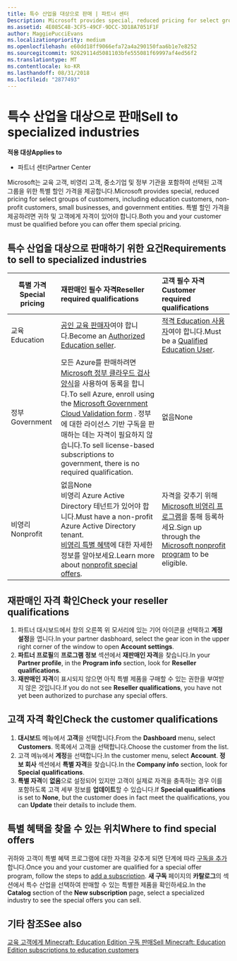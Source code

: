 ```yaml
---
title: 특수 산업을 대상으로 판매 | 파트너 센터
Description: Microsoft provides special, reduced pricing for select groups of customers, including education customers, non-profit customers, and government users.
ms.assetid: 4E085C48-3CF5-49CF-9DCC-3D18A7051F1F
author: MaggiePucciEvans
ms.localizationpriority: medium
ms.openlocfilehash: e60dd18ff9066efa72a4a290150faa6b1e7e8252
ms.sourcegitcommit: 92629114d5081103bfe555081f69997af4ed56f2
ms.translationtype: MT
ms.contentlocale: ko-KR
ms.lasthandoff: 08/31/2018
ms.locfileid: "2877493"
---
```

# <a name="sell-to-specialized-industries"></a><span data-ttu-id="158fe-102">특수 산업을 대상으로 판매</span><span class="sxs-lookup"><span data-stu-id="158fe-102">Sell to specialized industries</span></span>

**<span data-ttu-id="158fe-103">적용 대상</span><span class="sxs-lookup"><span data-stu-id="158fe-103">Applies to</span></span>**

-  <span data-ttu-id="158fe-104">파트너 센터</span><span class="sxs-lookup"><span data-stu-id="158fe-104">Partner Center</span></span>

<span data-ttu-id="158fe-105">Microsoft는 교육 고객, 비영리 고객, 중소기업 및 정부 기관을 포함하여 선택된 고객 그룹을 위한 특별 할인 가격을 제공합니다.</span><span class="sxs-lookup"><span data-stu-id="158fe-105">Microsoft provides special, reduced pricing for select groups of customers, including education customers, non-profit customers, small businesses, and government entities.</span></span> <span data-ttu-id="158fe-106">특별 할인 가격을 제공하려면 귀하 및 고객에게 자격이 있어야 합니다.</span><span class="sxs-lookup"><span data-stu-id="158fe-106">Both you and your customer must be qualified before you can offer them special pricing.</span></span> 

## <a name="requirements-to-sell-to-specialized-industries"></a><span data-ttu-id="158fe-107">특수 산업을 대상으로 판매하기 위한 요건</span><span class="sxs-lookup"><span data-stu-id="158fe-107">Requirements to sell to specialized industries</span></span>

|**<span data-ttu-id="158fe-108">특별 가격</span><span class="sxs-lookup"><span data-stu-id="158fe-108">Special pricing</span></span>**   |**<span data-ttu-id="158fe-109">재판매인 필수 자격</span><span class="sxs-lookup"><span data-stu-id="158fe-109">Reseller required qualifications</span></span>**   |**<span data-ttu-id="158fe-110">고객 필수 자격</span><span class="sxs-lookup"><span data-stu-id="158fe-110">Customer required qualifications</span></span>**   |
|----------------------------|:---------------------------------|:------------------------------------------|
|<span data-ttu-id="158fe-111">교육</span><span class="sxs-lookup"><span data-stu-id="158fe-111">Education</span></span>   |<span data-ttu-id="158fe-112">[공인 교육 판매자](https://www.mepn.com)여야 합니다.</span><span class="sxs-lookup"><span data-stu-id="158fe-112">Become an [Authorized Education seller](https://www.mepn.com).</span></span>   | <span data-ttu-id="158fe-113">[적격 Education 사용자](http://www.microsoftvolumelicensing.com/DocumentSearch.aspx?Mode=3&DocumentTypeId=7)여야 합니다.</span><span class="sxs-lookup"><span data-stu-id="158fe-113">Must be a [Qualified Education User](http://www.microsoftvolumelicensing.com/DocumentSearch.aspx?Mode=3&DocumentTypeId=7).</span></span>   |
|<span data-ttu-id="158fe-114">정부</span><span class="sxs-lookup"><span data-stu-id="158fe-114">Government</span></span>   |<span data-ttu-id="158fe-115">모든 Azure를 판매하려면 [Microsoft 정부 클라우드 검사 양식](http://azuregov.microsoft.com/csp)을 사용하여 동록을 합니다.</span><span class="sxs-lookup"><span data-stu-id="158fe-115">To sell Azure, enroll using the [Microsoft Government Cloud Validation form](http://azuregov.microsoft.com/csp) .</span></span> <span data-ttu-id="158fe-116">정부에 대한 라이선스 기반 구독을 판매하는 데는 자격이 필요하지 않습니다.</span><span class="sxs-lookup"><span data-stu-id="158fe-116">To sell license-based subscriptions to government, there is no required qualification.</span></span>|   <span data-ttu-id="158fe-117">없음</span><span class="sxs-lookup"><span data-stu-id="158fe-117">None</span></span>|
|<span data-ttu-id="158fe-118">비영리</span><span class="sxs-lookup"><span data-stu-id="158fe-118">Nonprofit</span></span>  |<span data-ttu-id="158fe-119">없음</span><span class="sxs-lookup"><span data-stu-id="158fe-119">None</span></span><br><span data-ttu-id="158fe-120">비영리 Azure Active Directory 테넌트가 있어야 합니다.</span><span class="sxs-lookup"><span data-stu-id="158fe-120">Must have a non-profit Azure Active Directory tenant.</span></span><br><span data-ttu-id="158fe-121">[비영리 특별 혜택](https://assetsprod.microsoft.com/mpn/en-us/nonprofit-skus-in-csp-faq.pdf)에 대한 자세한 정보를 알아보세요.</span><span class="sxs-lookup"><span data-stu-id="158fe-121">Learn more about [nonprofit special offers](https://assetsprod.microsoft.com/mpn/en-us/nonprofit-skus-in-csp-faq.pdf).</span></span>   |<span data-ttu-id="158fe-122">자격을 갖추기 위해 [Microsoft 비영리 프로그램](https://nonprofit.microsoft.com/#/register)을 통해 등록하세요.</span><span class="sxs-lookup"><span data-stu-id="158fe-122">Sign up through the [Microsoft nonprofit program](https://nonprofit.microsoft.com/#/register) to be eligible.</span></span>   |


## <a name="check-your-reseller-qualifications"></a><span data-ttu-id="158fe-123">재판매인 자격 확인</span><span class="sxs-lookup"><span data-stu-id="158fe-123">Check your reseller qualifications</span></span>

1.  <span data-ttu-id="158fe-124">파트너 대시보드에서 창의 오른쪽 위 모서리에 있는 기어 아이콘을 선택하고 **계정 설정**을 엽니다.</span><span class="sxs-lookup"><span data-stu-id="158fe-124">In your partner dasbhoard, select the gear icon in the upper right corner of the window to open **Account settings**.</span></span>
2.  <span data-ttu-id="158fe-125">**파트너 프로필**의 **프로그램 정보** 섹션에서 **재판매인 자격**을 찾습니다.</span><span class="sxs-lookup"><span data-stu-id="158fe-125">In your **Partner profile**, in the **Program info** section, look for **Reseller qualifications**.</span></span>
3.  <span data-ttu-id="158fe-126">**재판매인 자격**이 표시되지 않으면 아직 특별 제품을 구매할 수 있는 권한을 부여받지 않은 것입니다.</span><span class="sxs-lookup"><span data-stu-id="158fe-126">If you do not see **Reseller qualifications**, you have not yet been authorized to purchase any special offers.</span></span>

## <a name="check-the-customer-qualifications"></a><span data-ttu-id="158fe-127">고객 자격 확인</span><span class="sxs-lookup"><span data-stu-id="158fe-127">Check the customer qualifications</span></span>

1.  <span data-ttu-id="158fe-128">**대시보드** 메뉴에서 **고객**을 선택합니다.</span><span class="sxs-lookup"><span data-stu-id="158fe-128">From the **Dashboard** menu, select **Customers**.</span></span> <span data-ttu-id="158fe-129">목록에서 고객을 선택합니다.</span><span class="sxs-lookup"><span data-stu-id="158fe-129">Choose the customer from the list.</span></span>
2.  <span data-ttu-id="158fe-130">고객 메뉴에서 **계정**을 선택합니다.</span><span class="sxs-lookup"><span data-stu-id="158fe-130">In the customer menu, select **Account**.</span></span> <span data-ttu-id="158fe-131">**정보 회사** 섹션에서 **특별 자격**을 찾습니다.</span><span class="sxs-lookup"><span data-stu-id="158fe-131">In the **Company info** section, look for **Special qualifications**.</span></span>
3.  <span data-ttu-id="158fe-132">**특별 자격**이 **없음**으로 설정되어 있지만 고객이 실제로 자격을 충족하는 경우 이를 포함하도록 고객 세부 정보를 **업데이트**할 수 있습니다.</span><span class="sxs-lookup"><span data-stu-id="158fe-132">If **Special qualifications** is set to **None**, but the customer does in fact meet the qualifications, you can **Update** their details to include them.</span></span>

## <a name="where-to-find-special-offers"></a><span data-ttu-id="158fe-133">특별 혜택을 찾을 수 있는 위치</span><span class="sxs-lookup"><span data-stu-id="158fe-133">Where to find special offers</span></span>

<span data-ttu-id="158fe-134">귀하와 고객이 특별 혜택 프로그램에 대한 자격을 갖추게 되면 단계에 따라 [구독을 추가](create-a-new-subscription.md)합니다.</span><span class="sxs-lookup"><span data-stu-id="158fe-134">Once you and your customer are qualified for a special offer program, follow the steps to [add a subscription](create-a-new-subscription.md).</span></span> <span data-ttu-id="158fe-135">**새 구독** 페이지의 **카탈로그**의 섹션에서 특수 산업을 선택하여 판매할 수 있는 특별한 제품을 확인하세요.</span><span class="sxs-lookup"><span data-stu-id="158fe-135">In the **Catalog** section of the **New subscription** page, select a specialized industry to see the special offers you can sell.</span></span>

## <a name="see-also"></a><span data-ttu-id="158fe-136">기타 참조</span><span class="sxs-lookup"><span data-stu-id="158fe-136">See also</span></span>

[<span data-ttu-id="158fe-137">교육 고객에게 Minecraft: Education Edition 구독 판매</span><span class="sxs-lookup"><span data-stu-id="158fe-137">Sell Minecraft: Education Edition subscriptions to education customers</span></span>](minecraft-subscriptions.md)


 

 

 



